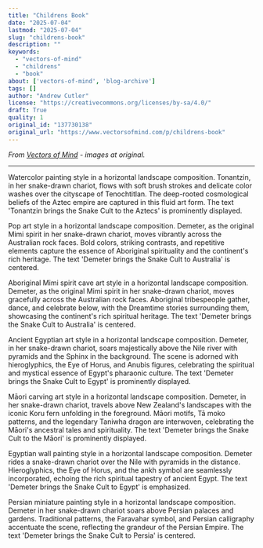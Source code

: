 ```yaml
---
title: "Childrens Book"
date: "2025-07-04"
lastmod: "2025-07-04"
slug: "childrens-book"
description: ""
keywords:
  - "vectors-of-mind"
  - "childrens"
  - "book"
about: ['vectors-of-mind', 'blog-archive']
tags: []
author: "Andrew Cutler"
license: "https://creativecommons.org/licenses/by-sa/4.0/"
draft: True
quality: 1
original_id: "137730138"
original_url: "https://www.vectorsofmind.com/p/childrens-book"
---
```

*From [Vectors of Mind](https://www.vectorsofmind.com/p/childrens-book) - images at original.*

---

Watercolor painting style in a horizontal landscape composition. Tonantzin, in her snake-drawn chariot, flows with soft brush strokes and delicate color washes over the cityscape of Tenochtitlan. The deep-rooted cosmological beliefs of the Aztec empire are captured in this fluid art form. The text 'Tonantzin brings the Snake Cult to the Aztecs' is prominently displayed.

Pop art style in a horizontal landscape composition. Demeter, as the original Mimi spirit in her snake-drawn chariot, moves vibrantly across the Australian rock faces. Bold colors, striking contrasts, and repetitive elements capture the essence of Aboriginal spirituality and the continent's rich heritage. The text 'Demeter brings the Snake Cult to Australia' is centered.

Aboriginal Mimi spirit cave art style in a horizontal landscape composition. Demeter, as the original Mimi spirit in her snake-drawn chariot, moves gracefully across the Australian rock faces. Aboriginal tribespeople gather, dance, and celebrate below, with the Dreamtime stories surrounding them, showcasing the continent's rich spiritual heritage. The text 'Demeter brings the Snake Cult to Australia' is centered.

Ancient Egyptian art style in a horizontal landscape composition. Demeter, in her snake-drawn chariot, soars majestically above the Nile river with pyramids and the Sphinx in the background. The scene is adorned with hieroglyphics, the Eye of Horus, and Anubis figures, celebrating the spiritual and mystical essence of Egypt's pharaonic culture. The text 'Demeter brings the Snake Cult to Egypt' is prominently displayed.

Māori carving art style in a horizontal landscape composition. Demeter, in her snake-drawn chariot, travels above New Zealand's landscapes with the iconic Koru fern unfolding in the foreground. Māori motifs, Tā moko patterns, and the legendary Taniwha dragon are interwoven, celebrating the Māori's ancestral tales and spirituality. The text 'Demeter brings the Snake Cult to the Māori' is prominently displayed.

Egyptian wall painting style in a horizontal landscape composition. Demeter rides a snake-drawn chariot over the Nile with pyramids in the distance. Hieroglyphics, the Eye of Horus, and the ankh symbol are seamlessly incorporated, echoing the rich spiritual tapestry of ancient Egypt. The text 'Demeter brings the Snake Cult to Egypt' is emphasized.

Persian miniature painting style in a horizontal landscape composition. Demeter in her snake-drawn chariot soars above Persian palaces and gardens. Traditional patterns, the Faravahar symbol, and Persian calligraphy accentuate the scene, reflecting the grandeur of the Persian Empire. The text 'Demeter brings the Snake Cult to Persia' is centered.
